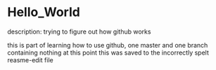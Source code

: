 # Hello_World
description: trying to figure out how github works

this is part of learning how to use github, one master and one branch containing nothing at this point
this was saved to the incorrectly spelt reasme-edit file
